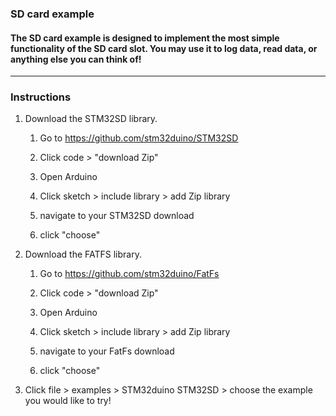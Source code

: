 ### SD card example

#### The SD card example is designed to implement the most simple functionality of the SD card slot. You may use it to log data, read data, or anything else you can think of!

---

### Instructions

1. Download the STM32SD library.

    1. Go to https://github.com/stm32duino/STM32SD

    2. Click code > "download Zip"

    3. Open Arduino

    4. Click sketch > include library > add Zip library

    5. navigate to your STM32SD download

    6. click "choose"

2. Download the FATFS library.

    1. Go to https://github.com/stm32duino/FatFs

    2. Click code > "download Zip"

    3. Open Arduino

    4. Click sketch > include library > add Zip library

    5. navigate to your FatFs download

    6. click "choose"

3. Click file > examples > STM32duino STM32SD > choose the example you would like to try!



